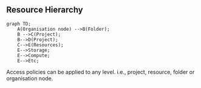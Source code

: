 ## Resource Hierarchy
```mermaid
graph TD;
    A(Organisation node) -->B(Folder);
    B -->C(Project);
    B-->D(Project);
    C-->E(Resources);
    E-->Storage;
    E-->Compute;
    E-->Etc;
```
Access policies can be applied to any level. i.e., project, resource, folder or organisation node.
